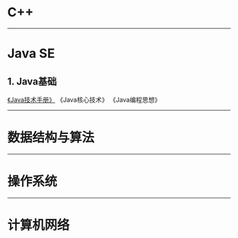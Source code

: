 # C++

----------

# Java SE

## 1. Java基础

[《Java技术手册》](plain-notes/java-in-a-nutshell-6ed-zh.md)
《Java核心技术》
《Java编程思想》

----------

# 数据结构与算法

----------

# 操作系统

----------

# 计算机网络

